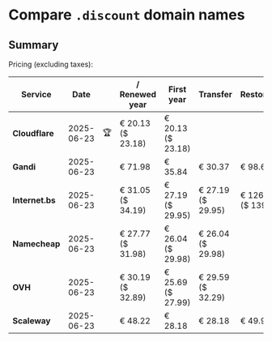 # Compare `.discount` domain names

## Summary

Pricing (excluding taxes):

| Service | Date |  | / Renewed year | First year | Transfer | Restoration |
|--|--|--|--|--|--|--|
| **Cloudflare** | 2025-06-23 | 🏆 | € 20.13<br>($ 23.18) | € 20.13<br>($ 23.18) |  |  |
| **Gandi** | 2025-06-23 |  | € 71.98 | € 35.84 | € 30.37 | € 98.66 |
| **Internet.bs** | 2025-06-23 |  | € 31.05<br>($ 34.19) | € 27.19<br>($ 29.95) | € 27.19<br>($ 29.95) | € 126.55<br>($ 139.39) |
| **Namecheap** | 2025-06-23 |  | € 27.77<br>($ 31.98) | € 26.04<br>($ 29.98) | € 26.04<br>($ 29.98) |  |
| **OVH** | 2025-06-23 |  | € 30.19<br>($ 32.89) | € 25.69<br>($ 27.99) | € 29.59<br>($ 32.29) |  |
| **Scaleway** | 2025-06-23 |  | € 48.22 | € 28.18 | € 28.18 | € 49.99 |
